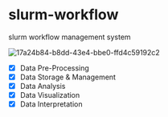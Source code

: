 # slurm-workflow
slurm workflow management system 

![17a24b84-b8dd-43e4-bbe0-ffd4c59192c2](https://github.com/d1by/slurm-workflow/assets/108338649/33c25a2c-a166-42ff-81ae-d76fcc384974)
- [x] Data Pre-Processing
- [x] Data Storage & Management
- [x] Data Analysis
- [x] Data Visualization
- [x] Data Interpretation
